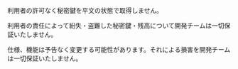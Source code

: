 利用者の許可なく秘密鍵を平文の状態で取得しません。

利用者の責任によって紛失・盗難した秘密鍵・残高について開発チームは一切保証いたしません。

仕様、機能は予告なく変更する可能性があります。それによる損害を開発チームは一切保証いたしません。


